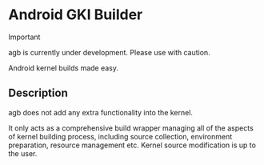 # Android GKI Builder

> [!IMPORTANT]
>
> agb is currently under development. Please use with caution.

Android kernel builds made easy.

## Description

agb does not add any extra functionality into the kernel.

It only acts as a comprehensive build wrapper managing all of the aspects of kernel building process, including source collection, environment preparation, resource management etc. Kernel source modification is up to the user.
